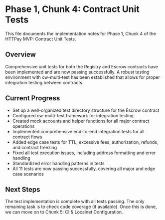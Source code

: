 # Phase 1, Chunk 4: Contract Unit Tests

This file documents the implementation notes for Phase 1, Chunk 4 of the HTTPay MVP: Contract Unit Tests.

## Overview
Comprehensive unit tests for both the Registry and Escrow contracts have been implemented and are now passing successfully. A robust testing environment with cw-multi-test has been established that allows for proper integration testing between contracts.

## Current Progress
- Set up a well-organized test directory structure for the Escrow contract
- Configured cw-multi-test framework for integration testing
- Created mock accounts and helper functions for all major contract operations
- Implemented comprehensive end-to-end integration tests for all contract flows
- Added edge case tests for TTL, excessive fees, authorization, refunds, and contract freezing
- Fixed all test execution issues, including address formatting and error handling
- Standardized error handling patterns in tests
- All 11 tests are now passing successfully, covering all major and edge case scenarios

## Next Steps
The test implementation is complete with all tests passing. The only remaining task is to check code coverage (if available). Once this is done, we can move on to Chunk 5: CI & Localnet Configuration.
